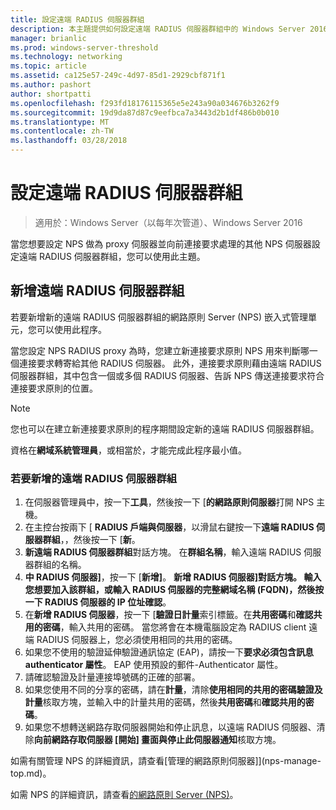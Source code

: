 ```yaml
---
title: 設定遠端 RADIUS 伺服器群組
description: 本主題提供如何設定遠端 RADIUS 伺服器群組中的 Windows Server 2016 的網路原則伺服器的資訊。
manager: brianlic
ms.prod: windows-server-threshold
ms.technology: networking
ms.topic: article
ms.assetid: ca125e57-249c-4d97-85d1-2929cbf871f1
ms.author: pashort
author: shortpatti
ms.openlocfilehash: f293fd18176115365e5e243a90a034676b3262f9
ms.sourcegitcommit: 19d9da87d87c9eefbca7a3443d2b1df486b0b010
ms.translationtype: MT
ms.contentlocale: zh-TW
ms.lasthandoff: 03/28/2018
---
```

# <a name="configure-remote-radius-server-groups"></a>設定遠端 RADIUS 伺服器群組

>適用於：Windows Server（以每年次管道）、Windows Server 2016

當您想要設定 NPS 做為 proxy 伺服器並向前連接要求處理的其他 NPS 伺服器設定遠端 RADIUS 伺服器群組，您可以使用此主題。

## <a name="add-a-remote-radius-server-group"></a>新增遠端 RADIUS 伺服器群組

若要新增新的遠端 RADIUS 伺服器群組的網路原則 Server (NPS) 嵌入式管理單元，您可以使用此程序。

當您設定 NPS RADIUS proxy 為時，您建立新連接要求原則 NPS 用來判斷哪一個連接要求轉寄給其他 RADIUS 伺服器。 此外，連接要求原則藉由遠端 RADIUS 伺服器群組，其中包含一個或多個 RADIUS 伺服器、告訴 NPS 傳送連接要求符合連接要求原則的位置。

>[!NOTE]
>您也可以在建立新連接要求原則的程序期間設定新的遠端 RADIUS 伺服器群組。

資格在**網域系統管理員**，或相當於，才能完成此程序最小值。

### <a name="to-add-a-remote-radius-server-group"></a>若要新增的遠端 RADIUS 伺服器群組 

1. 在伺服器管理員中，按一下**工具**，然後按一下 [**的網路原則伺服器**打開 NPS 主機。
2. 在主控台按兩下 [ **RADIUS 戶端與伺服器**，以滑鼠右鍵按一下**遠端 RADIUS 伺服器群組**，，然後按一下 [**新**。
3. **新遠端 RADIUS 伺服器群組**對話方塊。 在**群組名稱**，輸入遠端 RADIUS 伺服器群組的名稱。
4. **中 RADIUS 伺服器]**，按一下 [**新增]**。 **新增 RADIUS 伺服器]**對話方塊。 輸入您想要加入該群組，或輸入 RADIUS 伺服器的完整網域名稱 \(FQDN\)，然後按一下 RADIUS 伺服器的 IP 位址**確認**。
5. 在**新增 RADIUS 伺服器**，按一下 [**驗證日計量**索引標籤。在**共用密碼**和**確認共用的密碼**，輸入共用的密碼。 當您將會在本機電腦設定為 RADIUS client 遠端 RADIUS 伺服器上，您必須使用相同的共用的密碼。
6. 如果您不使用的驗證延伸驗證通訊協定 (EAP)，請按一下**要求必須包含訊息 authenticator 屬性**。 EAP 使用預設的郵件-Authenticator 屬性。
7. 請確認驗證及計量連接埠號碼的正確的部署。
8. 如果您使用不同的分享的密碼，請在**計量**，清除**使用相同的共用的密碼驗證及計量**核取方塊，並輸入中的計量共用的密碼，然後**共用密碼**和**確認共用的密碼**。
9. 如果您不想轉送網路存取伺服器開始和停止訊息，以遠端 RADIUS 伺服器、清除**向前網路存取伺服器 [開始] 畫面與停止此伺服器通知**核取方塊。

如需有關管理 NPS 的詳細資訊，請查看[管理的網路原則伺服器]](nps-manage-top.md)。

如需 NPS 的詳細資訊，請查看[的網路原則 Server (NPS)](nps-top.md)。

